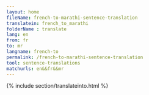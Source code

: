```yaml
---
layout: home
fileName: french-to-marathi-sentence-translation
translatein: french_to_marathi
folderName : translate
lang: en
from: fr
to: mr
langname: french-to
permalink: /french-to-marathi-sentence-translation
tool: sentence-translations
matchurls: en&&fr&&mr
---
```

{% include section/translateinto.html %}
